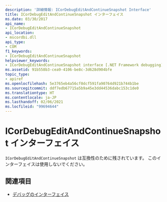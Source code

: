 ```yaml
---
description: '詳細情報: ICorDebugEditAndContinueSnapshot Interface'
title: ICorDebugEditAndContinueSnapshot インターフェイス
ms.date: 03/30/2017
api_name:
- ICorDebugEditAndContinueSnapshot
api_location:
- mscordbi.dll
api_type:
- COM
f1_keywords:
- ICorDebugEditAndContinueSnapshot
helpviewer_keywords:
- ICorDebugEditAndContinueSnapshot interface [.NET Framework debugging]
ms.assetid: 91b558b3-cea9-4106-be8c-3d628d904bfe
topic_type:
- apiref
ms.openlocfilehash: 5e3765eb4a56cf0dcf591fa90764d921b744b1be
ms.sourcegitcommit: ddf7edb67715a5b9a45e3dd44536dabc153c1de0
ms.translationtype: HT
ms.contentlocale: ja-JP
ms.lasthandoff: 02/06/2021
ms.locfileid: "99694644"
---
```

# <a name="icordebugeditandcontinuesnapshot-interface"></a>ICorDebugEditAndContinueSnapshot インターフェイス

`ICorDebugEditAndContinueSnapshot` は互換性のために残されています。 このインターフェイスは使用しないでください。  
  
## <a name="see-also"></a>関連項目

- [デバッグのインターフェイス](debugging-interfaces.md)
